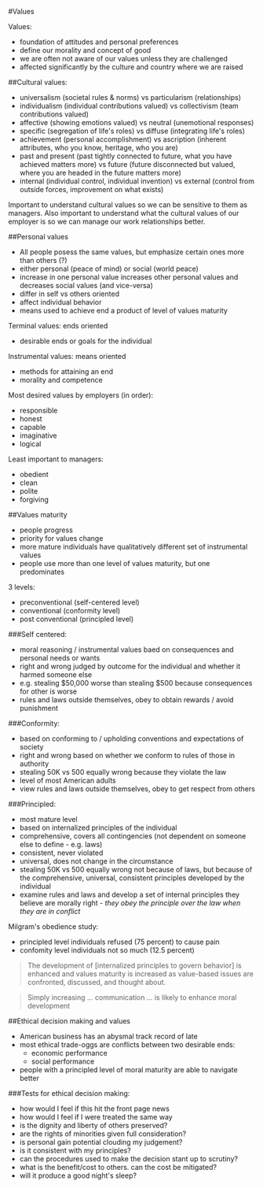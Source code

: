#Values

Values:
 - foundation of attitudes and personal preferences
 - define our morality and concept of good
 - we are often not aware of our values unless they are challenged
 - affected significantly by the culture and country where we are raised

##Cultural values:
 - universalism (societal rules & norms) vs particularism (relationships)
 - individualism (individual contributions valued) vs collectivism (team contributions valued)
 - affective (showing emotions valued) vs neutral (unemotional responses)
 - specific (segregation of life's roles) vs diffuse (integrating life's roles)
 - achievement (personal accomplishment) vs ascription (inherent attributes, who you know, heritage, who you are)
 - past and present (past tightly connected to future, what you have achieved matters more)
   vs future (future disconnected but valued, where you are headed in the future matters more)
 - internal (individual control, individual invention) vs external (control from outside forces, improvement on what exists)

Important to understand cultural values so we can be sensitive
to them as managers. Also important to understand what the cultural
values of our employer is so we can manage our work relationships
better.

##Personal values
 - All people posess the same values, but emphasize certain ones more than others (?)
 - either personal (peace of mind) or social (world peace)
 - increase in one personal value increases other personal values and 
   decreases social values (and vice-versa)
 - differ in self vs others oriented
 - affect individual behavior
 - means used to achieve end a product of level of values maturity

Terminal values: ends oriented
 - desirable ends or goals for the individual

Instrumental values: means oriented
 - methods for attaining an end
 - morality and competence

Most desired values by employers (in order):
 - responsible
 - honest
 - capable
 - imaginative
 - logical

Least important to managers:
 - obedient
 - clean
 - polite
 - forgiving

##Values maturity
 - people progress
 - priority for values change
 - more mature individuals have qualitatively different
   set of instrumental values
 - people use more than one level of values maturity, but one predominates

3 levels:
 - preconventional (self-centered level)
 - conventional (conformity level)
 - post conventional (principled level)

###Self centered:
 - moral reasoning / instrumental values baed on consequences and personal needs or wants
 - right and wrong judged by outcome for the individual and whether it harmed someone else
 - e.g. stealing $50,000 worse than stealing $500 because consequences for other is worse
 - rules and laws outside themselves, obey to obtain rewards / avoid punishment

###Conformity:
 - based on conforming to / upholding conventions and expectations of society
 - right and wrong based on whether we conform to rules of those in authority
 - stealing 50K vs 500 equally wrong because they violate the law
 - level of most American adults
 - view rules and laws outside themselves, obey to get respect from others

###Principled:
 - most mature level
 - based on internalized principles of the individual
 - comprehensive, covers all contingencies (not dependent on someone else to define - e.g. laws)
 - consistent, never violated
 - universal, does not change in the circumstance
 - stealing 50K vs 500 equally wrong not because of laws, but because of the comprehensive, universal,
   consistent principles developed by the individual
 - examine rules and laws and develop a set of internal principles they believe are morally right - 
   *they obey the principle over the law when they are in conflict*

Milgram's obedience study:
 - principled level individuals refused (75 percent) to cause pain
 - confomity level individuals not so much (12.5 percent)

> The development of [internalized principles to govern behavior]
> is enhanced and values maturity is increased as value-based
> issues are confronted, discussed, and thought about.

> Simply increasing ... communication ... is likely to enhance moral development

##Ethical decision making and values
 - American business has an abysmal track record of late
 - most ethical trade-oggs are conflicts between two desirable ends:
   - economic performance
   - social performance
 - people with a principled level of moral maturity are able to navigate better

###Tests for ethical decision making:
 - how would I feel if this hit the front page news
 - how would I feel if I were treated the same way
 - is the dignity and liberty of others preserved?
 - are the rights of minorities given full consideration?
 - is personal gain potential clouding my judgement?
 - is it consistent with my principles?
 - can the procedures used to make the decision stant up to scrutiny?
 - what is the benefit/cost to others. can the cost be mitigated?
 - will it produce a good night's sleep?
